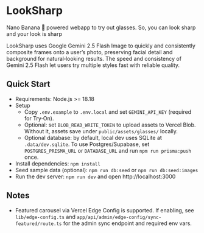 # LookSharp
Nano Banana 🍌 powered webapp to try out glasses. So, you can look sharp and your look is sharp

LookSharp uses Google Gemini 2.5 Flash Image to quickly and consistently composite frames onto a user’s photo, preserving facial detail and background for natural‑looking results. The speed and consistency of Gemini 2.5 Flash let users try multiple styles fast with reliable quality.

## Quick Start

- Requirements: Node.js >= 18.18
- Setup
  - Copy `.env.example` to `.env.local` and set `GEMINI_API_KEY` (required for Try‑On).
  - Optional: set `BLOB_READ_WRITE_TOKEN` to upload assets to Vercel Blob. Without it, assets save under `public/assets/glasses/` locally.
  - Optional database: by default, local dev uses SQLite at `.data/dev.sqlite`. To use Postgres/Supabase, set `POSTGRES_PRISMA_URL` or `DATABASE_URL` and run `npm run prisma:push` once.
- Install dependencies: `npm install`
- Seed sample data (optional): `npm run db:seed` or `npm run db:seed:images`
- Run the dev server: `npm run dev` and open http://localhost:3000

## Notes

- Featured carousel via Vercel Edge Config is supported. If enabling, see `lib/edge-config.ts` and `app/api/admin/edge-config/sync-featured/route.ts` for the admin sync endpoint and required env vars.